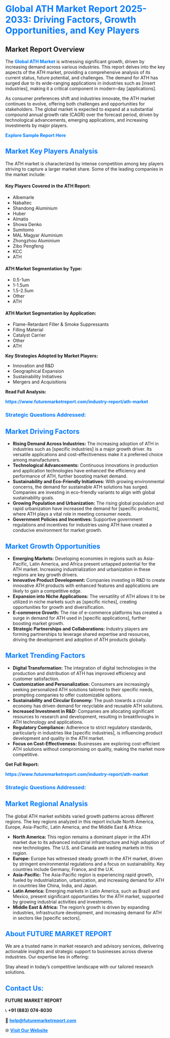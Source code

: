<h1 style="color: #007BFF;">Global ATH Market Report 2025-2033: Driving Factors, Growth Opportunities, and Key Players</h1>

<section id="overview">
<h2>Market Report Overview</h2>
<p>The <a href="https://www.futuremarketreport.com/industry-report/ath-market" style="color: #007BFF; text-decoration: none;"><strong>Global ATH Market</strong></a> is witnessing significant growth, driven by increasing demand across various industries. This report delves into the key aspects of the ATH market, providing a comprehensive analysis of its current status, future potential, and challenges. The demand for ATH has surged due to its wide-ranging applications in industries such as [insert industries], making it a critical component in modern-day [applications].</p>
<p>As consumer preferences shift and industries innovate, the ATH market continues to evolve, offering both challenges and opportunities for stakeholders. The global market is expected to expand at a substantial compound annual growth rate (CAGR) over the forecast period, driven by technological advancements, emerging applications, and increasing investments by major players.</p>
</section>

<section id="overview">
<p><a href="https://www.futuremarketreport.com/request-sample/reportId=30444" style="color: #007BFF; text-decoration: none;"><strong>Explore Sample Report Here</strong></a></p>
</section>

<section id="key-players">
<h2 style="color: #007BFF;">Market Key Players Analysis</h2>
<p>The ATH market is characterized by intense competition among key players striving to capture a larger market share. Some of the leading companies in the market include:</p>
<h4>Key Players Covered in the ATH Report:</h4>
<ul><li>Albemarle</li><li>Nabaltec</li><li>Shandong Aluminium</li><li>Huber</li><li>Almatis</li><li>Showa Denko</li><li>Sumitomo</li><li>MAL Magyar Aluminium</li><li>Zhongzhou Aluminium</li><li>Zibo Pengfeng</li><li>KCC</li><li>ATH</li></ul>
<h4>ATH Market Segmentation by Type:</h4>
<ul><li>0.5-1um</li><li>1-1.5um</li><li>1.5-2.5um</li><li>Other</li><li>ATH</li></ul>

<h4>ATH Market Segmentation by Application:</h4>
<ul><li>Flame-Retardant Filler &amp; Smoke Suppressants</li><li>Filling Material</li><li>Catalyst Carrier</li><li>Other</li><li>ATH</li></ul>
<p><strong>Key Strategies Adopted by Market Players:</strong></p>
<ul>
<li>Innovation and R&D</li>
<li>Geographical Expansion</li>
<li>Sustainability Initiatives</li>
<li>Mergers and Acquisitions</li>
</ul>
</section>

<section>
<p><strong>Read Full Analysis: </strong></p><a href="https://www.futuremarketreport.com/industry-report/ath-market" style="color: #007BFF; text-decoration: none;"><strong>https://www.futuremarketreport.com/industry-report/ath-market</strong></a>
<h3 style="color: #007BFF;">Strategic Questions Addressed:</h3>
</section>

<section id="driving-factors">
<h2 style="color: #007BFF;">Market Driving Factors</h2>
<ul>
<li><strong>Rising Demand Across Industries:</strong> The increasing adoption of ATH in industries such as [specific industries] is a major growth driver. Its versatile applications and cost-effectiveness make it a preferred choice among manufacturers.</li>
<li><strong>Technological Advancements:</strong> Continuous innovations in production and application technologies have enhanced the efficiency and performance of ATH, further boosting market demand.</li>
<li><strong>Sustainability and Eco-Friendly Initiatives:</strong> With growing environmental concerns, the demand for sustainable ATH solutions has surged. Companies are investing in eco-friendly variants to align with global sustainability goals.</li>
<li><strong>Growing Population and Urbanization:</strong> The rising global population and rapid urbanization have increased the demand for [specific products], where ATH plays a vital role in meeting consumer needs.</li>
<li><strong>Government Policies and Incentives:</strong> Supportive government regulations and incentives for industries using ATH have created a conducive environment for market growth.</li>
</ul>
</section>

<section id="growth-opportunities">
<h2 style="color: #007BFF;">Market Growth Opportunities</h2>
<ul>
<li><strong>Emerging Markets:</strong> Developing economies in regions such as Asia-Pacific, Latin America, and Africa present untapped potential for the ATH market. Increasing industrialization and urbanization in these regions are key growth drivers.</li>
<li><strong>Innovative Product Development:</strong> Companies investing in R&D to create innovative ATH products with enhanced features and applications are likely to gain a competitive edge.</li>
<li><strong>Expansion into Niche Applications:</strong> The versatility of ATH allows it to be utilized in niche markets such as [specific niches], creating opportunities for growth and diversification.</li>
<li><strong>E-commerce Growth:</strong> The rise of e-commerce platforms has created a surge in demand for ATH used in [specific applications], further boosting market growth.</li>
<li><strong>Strategic Partnerships and Collaborations:</strong> Industry players are forming partnerships to leverage shared expertise and resources, driving the development and adoption of ATH products globally.</li>
</ul>
</section>

<section id="trending-factors">
<h2 style="color: #007BFF;">Market Trending Factors</h2>
<ul>
<li><strong>Digital Transformation:</strong> The integration of digital technologies in the production and distribution of ATH has improved efficiency and customer satisfaction.</li>
<li><strong>Customization and Personalization:</strong> Consumers are increasingly seeking personalized ATH solutions tailored to their specific needs, prompting companies to offer customizable options.</li>
<li><strong>Sustainability and Circular Economy:</strong> The push towards a circular economy has driven demand for recyclable and reusable ATH solutions.</li>
<li><strong>Increased Investment in R&D:</strong> Companies are allocating significant resources to research and development, resulting in breakthroughs in ATH technology and applications.</li>
<li><strong>Regulatory Compliance:</strong> Adherence to strict regulatory standards, particularly in industries like [specific industries], is influencing product development and quality in the ATH market.</li>
<li><strong>Focus on Cost-Effectiveness:</strong> Businesses are exploring cost-efficient ATH solutions without compromising on quality, making the market more competitive.</li>
</ul>
</section>

<section>
<p><strong>Get Full Report: </strong></p><a href="https://www.futuremarketreport.com/industry-report/ath-market" style="color: #007BFF; text-decoration: none;"><strong>https://www.futuremarketreport.com/industry-report/ath-market</strong></a>
<h3 style="color: #007BFF;">Strategic Questions Addressed:</h3>
</section>


<section id="regional-analysis">
<h2 style="color: #007BFF;">Market Regional Analysis</h2>
<p>The global ATH market exhibits varied growth patterns across different regions. The key regions analyzed in this report include North America, Europe, Asia-Pacific, Latin America, and the Middle East & Africa:</p>
<ul>
<li><strong>North America:</strong> This region remains a dominant player in the ATH market due to its advanced industrial infrastructure and high adoption of new technologies. The U.S. and Canada are leading markets in this region.</li>
<li><strong>Europe:</strong> Europe has witnessed steady growth in the ATH market, driven by stringent environmental regulations and a focus on sustainability. Key countries include Germany, France, and the U.K.</li>
<li><strong>Asia-Pacific:</strong> The Asia-Pacific region is experiencing rapid growth, fueled by industrialization, urbanization, and increasing demand for ATH in countries like China, India, and Japan.</li>
<li><strong>Latin America:</strong> Emerging markets in Latin America, such as Brazil and Mexico, present significant opportunities for the ATH market, supported by growing industrial activities and investments.</li>
<li><strong>Middle East & Africa:</strong> The region’s growth is driven by expanding industries, infrastructure development, and increasing demand for ATH in sectors like [specific sectors].</li>
</ul>
</section>

<footer>
<h2 style="color: #007BFF;">About FUTURE MARKET REPORT</h2>
<p>We are a trusted name in market research and advisory services, delivering actionable insights and strategic support to businesses across diverse industries. Our expertise lies in offering:</p>

<p>Stay ahead in today’s competitive landscape with our tailored research solutions.</p>

<h2 style="color: #007BFF;">Contact Us:</h2>
<p><strong>FUTURE MARKET REPORT</strong></p>
<p>📞 <strong>+91 (883) 074-8030</strong></p>
<p>📧 <strong><a href="mailto:help@futuremarketreport.com" style="color: #007BFF;">help@futuremarketreport.com</a></strong></p>
<p>🌐 <strong><a href="https://www.futuremarketreport.com/" style="color: #007BFF;">Visit Our Website</a></strong></p>
</footer>